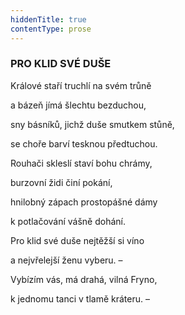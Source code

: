 ```yaml
---
hiddenTitle: true
contentType: prose
---
```


### PRO KLID SVÉ DUŠE

Králové staří truchlí na svém trůně 

a bázeň jímá šlechtu bezduchou, 

sny básníků, jichž duše smutkem stůně, 

se choře barví tesknou předtuchou.

Rouhači skleslí staví bohu chrámy, 

burzovní židi činí pokání, 

hnilobný zápach prostopášné dámy 

k potlačování vášně dohání.

Pro klid své duše nejtěžší si víno 

a nejvřelejší ženu vyberu. – 

Vybízím vás, má drahá, vilná Fryno, 

k jednomu tanci v tlamě kráteru. –
